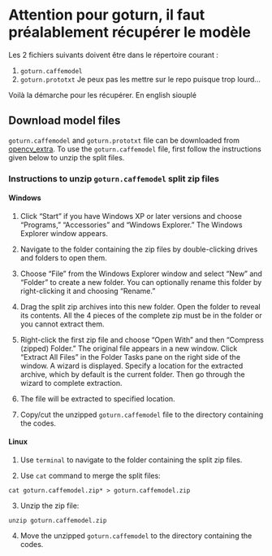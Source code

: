 # Attention pour goturn, il faut préalablement récupérer le modèle

Les 2 fichiers suivants doivent être dans le répertoire courant :
1. `goturn.caffemodel`
2. `goturn.prototxt`
Je peux pas les mettre sur le repo puisque trop lourd...

Voilà la démarche pour les récupérer. En english siouplé

## Download model files
`goturn.caffemodel` and `goturn.prototxt` file can be downloaded from [opencv_extra](https://github.com/opencv/opencv_extra/tree/c4219d5eb3105ed8e634278fad312a1a8d2c182d/testdata/tracking).
To use the `goturn.caffemodel` file, first follow the instructions given below to unzip the split files.

### Instructions to unzip `goturn.caffemodel` split zip files

#### Windows

1) Click “Start” if you have Windows XP or later versions and choose “Programs,” “Accessories” and “Windows Explorer.” The Windows Explorer window appears.
 
2) Navigate to the folder containing the zip files by double-clicking drives and folders to open them.
 
3) Choose “File” from the Windows Explorer window and select “New” and “Folder” to create a new folder. You can optionally rename this folder by right-clicking it and choosing “Rename.”
 
4) Drag the split zip archives into this new folder. Open the folder to reveal its contents. All the 4 pieces of the complete zip must be in the folder or you cannot extract them.

5) Right-click the first zip file and choose “Open With” and then “Compress (zipped) Folder.” The original file appears in a new window.
Click “Extract All Files” in the Folder Tasks pane on the right side of the window. A wizard is displayed. Specify a location for the extracted archive, which by default is the current folder. Then go through the wizard to complete extraction.
 
6) The file will be extracted to specified location.

7) Copy/cut the unzipped `goturn.caffemodel` file to the directory containing the codes.

#### Linux

1) Use `terminal` to navigate to the folder containing the split zip files.

2) Use `cat` command to merge the split files:

`cat goturn.caffemodel.zip* > goturn.caffemodel.zip`

3) Unzip the zip file:

`unzip goturn.caffemodel.zip`

4) Move the unzipped `goturn.caffemodel` to the directory containing the codes.


